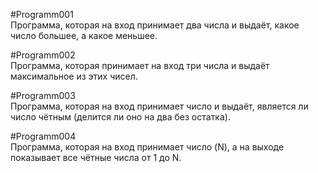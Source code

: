 
#Programm001  
Программа, которая на вход принимает два числа и выдаёт, какое число большее, а какое меньшее.

#Programm002  
Программа, которая принимает на вход три числа и выдаёт максимальное из этих чисел.

#Programm003  
Программа, которая на вход принимает число и выдаёт, является ли число чётным (делится ли оно на два без остатка).

#Programm004  
Программа, которая на вход принимает число (N), а на выходе показывает все чётные числа от 1 до N.
